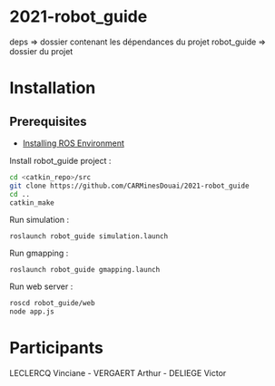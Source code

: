 # 2021-robot_guide
deps => dossier contenant les dépendances du projet
robot_guide => dossier du projet

# Installation

## Prerequisites

* [Installing ROS Environment](http://wiki.ros.org/fr/ROS/Tutorials/InstallingandConfiguringROSEnvironment)

Install robot_guide project :

```bash
cd <catkin_repo>/src
git clone https://github.com/CARMinesDouai/2021-robot_guide
cd ..
catkin_make
```

Run simulation :

`roslaunch robot_guide simulation.launch`

Run gmapping :

`roslaunch robot_guide gmapping.launch`

Run web server :

```bash
roscd robot_guide/web
node app.js
```

# Participants
LECLERCQ Vinciane - VERGAERT Arthur - DELIEGE Victor
